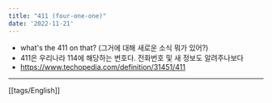```yaml
---
title: "411 (four-one-one)"
date: '2022-11-21'
---
```

- what's the 411 on that? (그거에 대해 새로운 소식 뭐가 있어?)
- 411은 우리나라 114에 해당하는 번호다. 전화번호 및 새 정보도 알려주나보다
- <https://www.techopedia.com/definition/31451/411>

---
[[tags/English]]